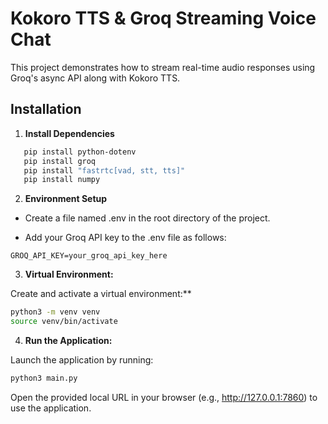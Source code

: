 # Kokoro TTS & Groq Streaming Voice Chat

This project demonstrates how to stream real-time audio responses using Groq's async API along with Kokoro TTS.

## Installation

1. **Install Dependencies**

```bash
   pip install python-dotenv
   pip install groq
   pip install "fastrtc[vad, stt, tts]"
   pip install numpy
```

2. **Environment Setup**

* Create a file named .env in the root directory of the project.

* Add your Groq API key to the .env file as follows:
```env
GROQ_API_KEY=your_groq_api_key_here
```

3. **Virtual Environment:**

Create and activate a virtual environment:**

```bash
python3 -m venv venv
source venv/bin/activate
```

4. **Run the Application:**

Launch the application by running:

```bash
python3 main.py
```


Open the provided local URL in your browser (e.g., http://127.0.0.1:7860) to use the application.